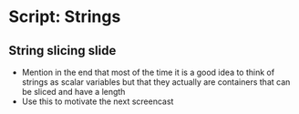 # Script: Strings

## String slicing slide

- Mention in the end that most of the time it is a good idea to think of strings as
  scalar variables but that they actually are containers that can be sliced and have a
  length
- Use this to motivate the next screencast
